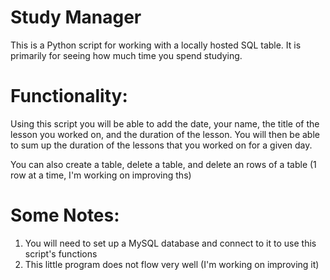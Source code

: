 # Study Manager
This is a Python script for working with a locally hosted SQL table.
It is primarily for seeing how much time you spend studying. 

# Functionality:
Using this script you will be able to add the date, your name, the title of the lesson you worked on, and the duration of the lesson.
You will then be able to sum up the duration of the lessons that you worked on for a given day.

You can also create a table, delete a table, and delete an rows of a table (1 row at a time, I'm working on improving ths) 

# Some Notes:
1. You will need to set up a MySQL database and connect to it to use this script's functions
2. This little program does not flow very well (I'm working on improving it)
